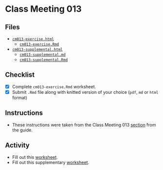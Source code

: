 # Class Meeting 013

## Files
* [`cm013-exercise.html`](https://dy-lin.github.io/STAT545-participation/cm013/cm013-exercise.html)
  * [`cm013-exercise.Rmd`](https://github.com/dy-lin/STAT545-participation/blob/master/cm013/cm013-exercise.Rmd)
* [`cm013-supplemental.html`](https://dy-lin.github.io/STAT545-participation/cm013/cm013-supplemental.html)
  * [`cm013-supplemental.md`](https://github.com/dy-lin/STAT545-participation/blob/master/cm013/cm013-supplemental.md)
  * [`cm013-supplemental.Rmd`](https://github.com/dy-lin/STAT545-participation/blob/master/cm013/cm013-supplemental.Rmd)

## Checklist
- [x] Complete `cm013-exercise.Rmd` worksheet.
- [x] Submit `.Rmd` file along with knitted version of your choice (`pdf`, `md` or `html` format)

## Instructions
* These instructions were taken from the Class Meeting 013 [section](https://stat545guidebook.netlify.com/effective-visualizations.html) from the guide.

## Activity
* Fill out this [worksheet](https://github.com/STAT545-UBC/Classroom/raw/master/cm013.Rmd).
* Fill out this supplementary [worksheet](https://raw.githubusercontent.com/STAT545-UBC/Classroom/master/tutorials/cm013-supplemental.Rmd).




